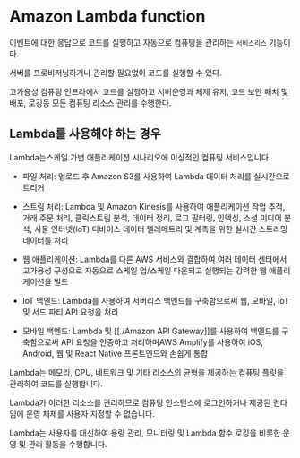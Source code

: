 # Amazon Lambda function

이벤트에 대한 응답으로 코드를 실행하고 자동으로 컴퓨팅을 관리하는 `서비스리스` 기능이다.

서버를 프로비저닝하거나 관리할 필요없이 코드를 실행할 수 있다.

고가용성 컴퓨팅 인프라에서 코드를 실행하고 서버운영과 체제 유지, 코드 보안 패치 및 배포, 로깅등 모든 컴퓨팅 리소스 관리를 수행한다.

## Lambda를 사용해야 하는 경우

Lambda는스케일 가변 애플리케이션 시나리오에 이상적인 컴퓨팅 서비스입니다. 

- 파일 처리: 업로드 후 Amazon S3를 사용하여 Lambda 데이터 처리를 실시간으로 트리거

- 스트림 처리: Lambda 및 Amazon Kinesis를 사용하여 애플리케이션 작업 추적, 거래 주문 처리, 클릭스트림 분석, 데이터 정리, 로그 필터링, 인덱싱, 소셜 미디어 분석, 사물 인터넷(IoT) 디바이스 데이터 텔레메트리 및 계측을 위한 실시간 스트리밍 데이터를 처리

- 웹 애플리케이션: Lambda를 다른 AWS 서비스와 결합하여 여러 데이터 센터에서 고가용성 구성으로 자동으로 스케일 업/스케일 다운되고 실행되는 강력한 웹 애플리케이션을 빌드

- IoT 백엔드: Lambda를 사용하여 서버리스 백엔드를 구축함으로써 웹, 모바일, IoT 및 서드 파티 API 요청을 처리

- 모바일 백엔드: Lambda 및 [[./Amazon API Gateway]]를 사용하여 백엔드를 구축함으로써 API 요청을 인증하고 처리하며AWS Amplify를 사용하여 iOS, Android, 웹 및 React Native 프론트엔드와 손쉽게 통합

Lambda는 메모리, CPU, 네트워크 및 기타 리소스의 균형을 제공하는 컴퓨팅 플릿을 관리하여 코드를 실행합니다. 

Lambda가 이러한 리소스를 관리하므로 컴퓨팅 인스턴스에 로그인하거나 제공된 런타임에 운영 체제를 사용자 지정할 수 없습니다.

Lambda는 사용자를 대신하여 용량 관리, 모니터링 및 Lambda 함수 로깅을 비롯한 운영 및 관리 활동을 수행합니다.

